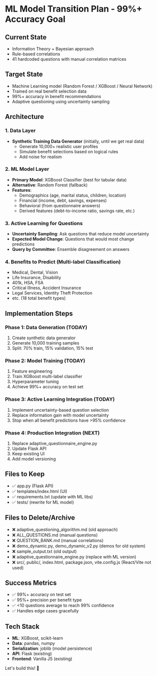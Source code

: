 # ML Model Transition Plan - 99%+ Accuracy Goal

## Current State
- Information Theory + Bayesian approach
- Rule-based correlations
- 41 hardcoded questions with manual correlation matrices

## Target State
- Machine Learning model (Random Forest / XGBoost / Neural Network)
- Trained on real benefit selection data
- 99%+ accuracy in benefit recommendations
- Adaptive questioning using uncertainty sampling

## Architecture

### 1. Data Layer
- **Synthetic Training Data Generator** (initially, until we get real data)
  - Generate 10,000+ realistic user profiles
  - Simulate benefit selections based on logical rules
  - Add noise for realism

### 2. ML Model Layer
- **Primary Model**: XGBoost Classifier (best for tabular data)
- **Alternative**: Random Forest (fallback)
- **Features**:
  - Demographics (age, marital status, children, location)
  - Financial (income, debt, savings, expenses)
  - Behavioral (from questionnaire answers)
  - Derived features (debt-to-income ratio, savings rate, etc.)

### 3. Active Learning for Questions
- **Uncertainty Sampling**: Ask questions that reduce model uncertainty
- **Expected Model Change**: Questions that would most change predictions
- **Query by Committee**: Ensemble disagreement on answers

### 4. Benefits to Predict (Multi-label Classification)
- Medical, Dental, Vision
- Life Insurance, Disability
- 401k, HSA, FSA
- Critical Illness, Accident Insurance
- Legal Services, Identity Theft Protection
- etc. (18 total benefit types)

## Implementation Steps

### Phase 1: Data Generation (TODAY)
1. Create synthetic data generator
2. Generate 10,000 training samples
3. Split: 70% train, 15% validation, 15% test

### Phase 2: Model Training (TODAY)
1. Feature engineering
2. Train XGBoost multi-label classifier
3. Hyperparameter tuning
4. Achieve 99%+ accuracy on test set

### Phase 3: Active Learning Integration (TODAY)
1. Implement uncertainty-based question selection
2. Replace information gain with model uncertainty
3. Stop when all benefit predictions have >95% confidence

### Phase 4: Production Integration (NEXT)
1. Replace adaptive_questionnaire_engine.py
2. Update Flask API
3. Keep existing UI
4. Add model versioning

## Files to Keep
- ✅ app.py (Flask API)
- ✅ templates/index.html (UI)
- ✅ requirements.txt (update with ML libs)
- ✅ tests/ (rewrite for ML model)

## Files to Delete/Archive
- ❌ adaptive_questioning_algorithm.md (old approach)
- ❌ ALL_QUESTIONS.md (manual questions)
- ❌ QUESTION_BANK.md (manual correlations)
- ❌ demo_dynamic.py, demo_dynamic_v2.py (demos for old system)
- ❌ sample_output.txt (old output)
- ❌ adaptive_questionnaire_engine.py (replace with ML version)
- ❌ src/, public/, index.html, package.json, vite.config.js (React/Vite not used)

## Success Metrics
- ✅ 99%+ accuracy on test set
- ✅ 95%+ precision per benefit type
- ✅ <10 questions average to reach 99% confidence
- ✅ Handles edge cases gracefully

## Tech Stack
- **ML**: XGBoost, scikit-learn
- **Data**: pandas, numpy
- **Serialization**: joblib (model persistence)
- **API**: Flask (existing)
- **Frontend**: Vanilla JS (existing)

Let's build this! 🚀
